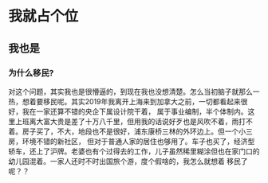 <h1>我就占个位</h1>
<h2>我也是</h2>

  
<h3>为什么移民?</h3>
<p>对这个问题，其实我也是很懵逼的，到现在我也没想清楚。怎么当初脑子就那么一热，想着要移民呢。其实2019年我离开上海来到加拿大之前，一切都看起来很好，我在一家还算不错的央企下属设计院干着，
  属于事业编制，半个体制内。这里上班离大富大贵是差了十万八千里，但用我的话说好歹也是风吹不着，雨打不着。房子买了，不大，地段也不是很好，浦东康桥三林的外环边上。但一个小三房，环境不错的新社区，
  但对于普通人家的居住也够用了。车子也买了，经济型轿车，还上了沪牌。老婆也有个过得去的工作，儿子虽然稀里糊涂但也在家门口的幼儿园混着。一家人还时不时出国旅个游，度个假啥的，我怎么就想着
  移民了呢？？
  
  
</p>

